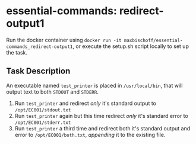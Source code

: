 # essential-commands: redirect-output1

Run the docker container using `docker run -it maxbischoff/essential-commands_redirect-output1`, or execute the setup.sh script locally to set up the task.

## Task Description
An executable named `test_printer` is placed in `/usr/local/bin`, that will output text to both `STDOUT` and `STDERR`.

1. Run `test_printer` and redirect *only* it's standard output to `/opt/EC001/stdout.txt`
2. Run `test_printer` again but this time redirect *only* it's standard error to `/opt/EC001/stderr.txt`
3. Run `test_printer` a third time and redirect both it's standard output and error to `/opt/EC001/both.txt`, *appending* it to the existing file.
